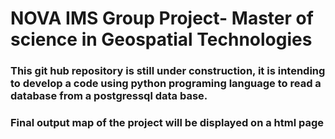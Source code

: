 # NOVA IMS Group Project- Master of science in Geospatial Technologies

### This git hub repository is still under construction, it is intending to develop a code using python programing language to read a database from a postgressql data base.

### Final output map of the project will be displayed on a html page
